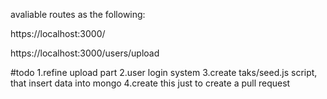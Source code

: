 avaliable routes as the following:

https://localhost:3000/

https://localhost:3000/users/upload

#todo
1.refine upload part
2.user login system
3.create taks/seed.js script, that insert data into mongo
4.create this just to create a pull request
